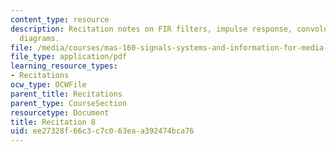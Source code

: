 ```yaml
---
content_type: resource
description: Recitation notes on FIR filters, impulse response, convolution, and block
  diagrams.
file: /media/courses/mas-160-signals-systems-and-information-for-media-technology-fall-2007/ee27328f66c3c7c063eaa392474bca76_rec8.pdf
file_type: application/pdf
learning_resource_types:
- Recitations
ocw_type: OCWFile
parent_title: Recitations
parent_type: CourseSection
resourcetype: Document
title: Recitation 8
uid: ee27328f-66c3-c7c0-63ea-a392474bca76
---
```

